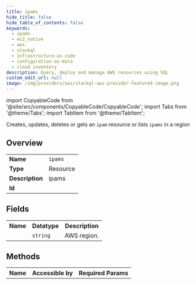 ```yaml
---
title: ipams
hide_title: false
hide_table_of_contents: false
keywords:
  - ipams
  - ec2_native
  - aws
  - stackql
  - infrastructure-as-code
  - configuration-as-data
  - cloud inventory
description: Query, deploy and manage AWS resources using SQL
custom_edit_url: null
image: /img/providers/aws/stackql-aws-provider-featured-image.png
---
```


import CopyableCode from '@site/src/components/CopyableCode/CopyableCode';
import Tabs from '@theme/Tabs';
import TabItem from '@theme/TabItem';

Creates, updates, deletes or gets an <code>ipam</code> resource or lists <code>ipams</code> in a region

## Overview
<table><tbody>
<tr><td><b>Name</b></td><td><code>ipams</code></td></tr>
<tr><td><b>Type</b></td><td>Resource</td></tr>
<tr><td><b>Description</b></td><td>ipams</td></tr>
<tr><td><b>Id</b></td><td><CopyableCode code="aws.ec2_native.ipams" /></td></tr>
</tbody></table>

## Fields
<table><tbody><tr><th>Name</th><th>Datatype</th><th>Description</th></tr><tr><td><CopyableCode code="region" /></td><td><code>string</code></td><td>AWS region.</td></tr>
</tbody></table>

## Methods

<table><tbody>
  <tr>
    <th>Name</th>
    <th>Accessible by</th>
    <th>Required Params</th>
  </tr>
</tbody></table>






